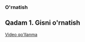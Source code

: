 ### O'rnatish
## Qadam 1. Gisni o'rnatish
[Video qo'llanma](https://www.youtube.com/watch?v=lxYQRl6tFrI)